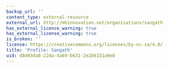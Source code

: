 ```yaml
---
backup_url: ''
content_type: external-resource
external_url: http://mhinnovation.net/organisations/sangath
has_external_licence_warning: true
has_external_license_warning: true
is_broken: ''
license: https://creativecommons.org/licenses/by-nc-sa/4.0/
title: 'Profile: Sangath'
uid: d84034a8-224a-4a69-b631-2e2b6151a9e8
---
```


